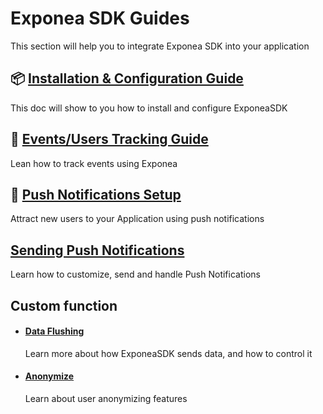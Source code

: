 

# Exponea SDK Guides
This section will help you to integrate Exponea SDK into your application

 ##  📦 [Installation & Configuration Guide](./INSTALL.md)
 This doc will show to you how to install and configure ExponeaSDK
 ## 📝 [Events/Users Tracking Guide](./TRACKING.md)
Lean how to track events using Exponea

## 📣 [Push Notifications Setup](../Documentation/PUSH.md)
 Attract new users to your Application using push notifications


## [Sending Push Notifications](./PUSH_SEND.md)
  Learn how to customize, send and handle Push Notifications

 ## Custom function

* #### [Data Flushing](../Documentation/FLUSH.md)
  Learn more about how ExponeaSDK sends data, and how to control it

* #### [Anonymize](../Documentation/ANONYMIZE.md)
  Learn about user anonymizing features
